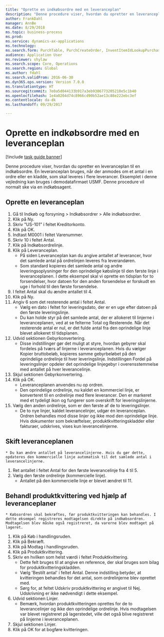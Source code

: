 ```yaml
--- 
title: "Oprette en indkøbsordre med en leveranceplan"
description: "Denne procedure viser, hvordan du opretter en leveranceplan til en indkøbsordre."
author: FrankDahl
manager: AnnBe
ms.date: 8/29/2018
ms.topic: business-process
ms.prod: 
ms.service: dynamics-ax-applications
ms.technology: 
ms.search.form: PurchTable, PurchCreateOrder, InventItemIdLookupPurchase, PurchDeliverySchedule, PurchEditLines
audience: Application User
ms.reviewer: shylaw
ms.search.scope: Core, Operations
ms.search.region: Global
ms.author: fdahl
ms.search.validFrom: 2016-06-30
ms.dyn365.ops.version: Version 7.0.0
ms.translationtype: HT
ms.sourcegitcommit: 7e0a5d044133b917a3eb9386773205218e5c1b40
ms.openlocfilehash: 1e4a0204d74c8966cd90b52ae13c88e222ebc3ef
ms.contentlocale: da-dk
ms.lasthandoff: 09/29/2017

---
```

# <a name="create-a-purchase-order-with-a-delivery-schedule"></a>Oprette en indkøbsordre med en leveranceplan

[!include [task guide banner](../../includes/task-guide-banner.md)]

Denne procedure viser, hvordan du opretter en leveranceplan til en indkøbsordre. En leveranceplan bruges, når der anmodes om et antal i en ordre eller en kladde, som skal leveres i flere leverancer. Eksemplet i denne vejledning kan bruges i demodatafirmaet USMF. Denne procedure vil normalt ske via en indkøbsagent.


## <a name="create-a-delivery-schedule"></a>Oprette en leveranceplan
1. Gå til Indkøb og forsyning > Indkøbsordrer > Alle indkøbsordrer.
2. Klik på Ny.
3. Skriv "US-101" i feltet Kreditorkonto.
4. Klik på OK.
5. Indtast M0001 i feltet Varenummer.
6. Skriv 10 i feltet Antal.
7. Klik på Indkøbsordrelinje.
8. Klik på Leveranceplan.
    * På siden Leveranceplan kan du angive antallet af leverancer, hvor det samlede antal på ordrelinjen leveres fra leverandøren.  
    * Som standard kopieres det samlede antal og andre leveringsoplysninger for den oprindelige købslinje til den første linje i leveranceplanen. I dette eksempel skal vi oprette en tidsplan for to forsendelser, hvor datoen for den anden forsendelse er forskudt en uge i forhold til den første forsendelse.  
9. I feltet Antal skal du ændre antallet til 4.
10. Klik på Ny.
11. Angiv 6 som det resterende antal i feltet Antal.
    * Vælg en dato i feltet for leveringsdato, der er en uge efter datoen på den første leveringslinje.  
    * Du kan holde styr på det samlede antal, der er allokeret til linjerne i leveranceplanen, ved at se felterne Total og Resterende. Når det resterende antal er nul, er det fulde antal fra den oprindelige linje blevet allokeret til tidsplanen.  
12. Udvid sektionen Gebyrkonvertering.
    * Disse indstillinger gør det muligt at styre, hvordan gebyrer skal fordeles på tværs af linjerne i leveranceplanen. Hvis du vælger Kopier bruttobeløb, kopieres samme gebyrbeløbet på den oprindelige ordrelinje til hver leveringslinje. Indstillingen Fordel på leveringslinjer opdeler det oprindelige linjegebyr i overensstemmelse med antallet på hver leverancelinje.  
13. Skjul sektionen Gebyrkonvertering.
14. Klik på OK.
    * Leveranceplanen anvendes nu op ordren.  
    * Den oprindelige ordrelinje, nu kaldet en kommerciel linje, er konverteret til en ordrelinje med flere leverancer. Den er markeret med et tydeligt ikon og fungerer som overskrift for leveringslinjerne.  
15. Vælg den anden ordrelinje, som er den første af de to leveringslinjer.
    * De to nye linjer, kaldet leverancelinjer, udgør én leveranceplan. Ordren behandles mod disse linjer og ikke mod den oprindelige linje. Hvis dokumenter som bekræftelser, produktkvitteringskladder eller fakturaer, udskrives, vises kun leverancelinjerne.  

## <a name="change-the-delivery-schedule"></a>Skift leveranceplanen
    * Du kan ændre antallet på leverancelinjerne. Hvis du gør dette, opdateres den kommercielle linje automatisk til det samlede antal i leverancelinjerne.  
1. Ret antallet i feltet Antal for den første leverancelinje fra 4 til 5.
2. Vælg den første ordrelinje (kommercielle linje).
    * Antallet på den kommercielle linje er blevet ændret til 11.  

## <a name="process-product-receipt-using-delivery-schedules"></a>Behandl produktkvittering ved hjælp af leveranceplaner
    * Købsordren skal bekræftes, før produktkvitteringen kan behandles. I dette eksempel registreres modtagelsen direkte på indkøbsordren. Modtagelsen blev måske også registreret, da varerne blev modtaget på lageret.  
1. Klik på Køb i handlingsruden.
2. Klik på Bekræft.
3. Klik på Modtag i handlingsruden.
4. Klik på Produktkvittering.
5. Skriv en hvilken som helst værdi i feltet Produktkvittering.
    * Dette felt bruges til at angive en reference, der skal bruges som bilag for produktkvitteringskladden.  
    * Vælg 'Bestilt antal' i feltet Antal. Denne indstilling betyder, at kvitteringen behandles for det antal, som ordrelinjerne blev oprettet med.  
    * Sørg for, at feltet Udskriv produktkvittering er angivet til Nej. Udskrivning er ikke nødvendigt i dette eksempel.  
6. Udvid sektionen Linjer.
    * Bemærk, hvordan produktkvitteringen oprettes for de to leverancelinjer og ikke den oprindelige ordrelinje. Hvis modtagelsen var blevet registreret på lagerstedet, ville det også blive registreret på linjerne i leveranceplanen.  
7. Skjul sektionen Linjer.
8. Klik på OK for at bogføre kvitteringen.


